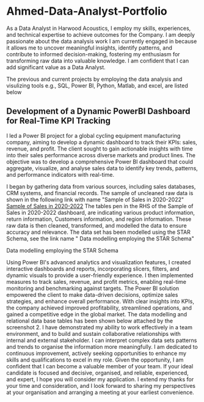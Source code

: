 # Ahmed-Data-Analyst-Portfolio

As a Data Analyst in Harwood Acoustics, I employ my skills, experiences, and technical expertise to achieve outcomes for the Company. I am deeply passionate about the data analysis work I am currently engaged in because it allows me to uncover meaningful insights, identify patterns, and contribute to informed decision-making, fostering my enthusiasm for transforming raw data into valuable knowledge. I am confident that I can add significant value as a Data Analyst. 

The previous and current projects by employing the data analysis and visulizing tools e.g., SQL, Power BI, Python, Matlab, and excel, are listed below

## Development of a Dynamic PowerBI Dashboard for Real-Time KPI Tracking 

I led a Power BI project for a global cycling equipment manufacturing company, aiming to develop a dynamic dashboard to track their KPIs: sales, revenue, and profit. The client sought to gain actionable insights with time into their sales performance across diverse markets and product lines. The objective was to develop a comprehensive Power BI dashboard that could aggregate, visualize, and analyse sales data to identify key trends, patterns, and performance indicators with real-time.

I began by gathering data from various sources, including sales databases, CRM systems, and financial records. The sample of uncleaned raw data is shown in the following link with name "Sample of Sales in 2020-2022" 
[Sample of Sales in 2020-2022](Raw-data.jpeg)
The tables pen in the RHS of the Sample of Sales in 2020-2022 dashboard, are indicating various product information, return information, Customers information, and region information. These raw data is then cleaned, transformed, and modelled the data to ensure accuracy and relevance. The data set has been modelled using the STAR Schema, see the link name " Data modelling employing the STAR Schema"

Data modelling employing the STAR Schema


Using Power BI's advanced analytics and visualization features, I created interactive dashboards and reports, incorporating slicers, filters, and dynamic visuals to provide a user-friendly experience. I then implemented measures to track sales, revenue, and profit metrics, enabling real-time monitoring and benchmarking against targets. The Power BI solution empowered the client to make data-driven decisions, optimize sales strategies, and enhance overall performance. With clear insights into KPIs, the company achieved improved 
profitability, streamlined operations, and gained a competitive edge in the global market. The data modelling and relational data base tables has been shown below attached by the screenshot 2.
I have demonstrated my ability to work effectively in a team environment, and to build and sustain collaborative relationships with internal and external stakeholder. I can interpret complex data sets patterns and trends to organise the information more meaningfully. I am dedicated to continuous improvement, actively seeking opportunities to enhance my skills and qualifications to excel in my role.
Given the opportunity, I am confident that I can become a valuable member of your team. If your ideal candidate is focused and decisive, organised, and reliable, experienced, and expert, I hope you will consider my application. I extend my thanks for your time and consideration, and I look forward to sharing my perspectives at your organisation and arranging a meeting at your earliest convenience.

